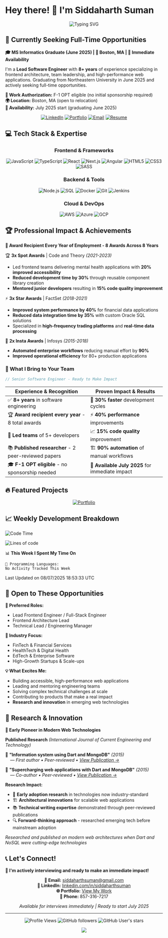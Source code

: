 <!--
**SiddaharthSuman/siddaharthsuman** is a ✨ _special_ ✨ repository because its `README.md` (this file) appears on your GitHub profile.

Here are some ideas to get you started:

- 🔭 I’m currently working on ...
- 🌱 I’m currently learning ...
- 👯 I’m looking to collaborate on ...
- 🤔 I’m looking for help with ...
- 💬 Ask me about ...
- 📫 How to reach me: ...
- 😄 Pronouns: ...
- ⚡ Fun fact: ...
-->
# Hey there! 👋 I'm Siddaharth Suman

<div align="center">

![Typing SVG](https://readme-typing-svg.herokuapp.com?font=Fira+Code&size=22&duration=3000&pause=1000&color=D4A276&center=true&vCenter=true&width=600&lines=Lead+Software+Engineer+%7C+8%2B+Years+Experience;Graduating+June+2025+%7C+Actively+Job+Seeking;Award+Recipient+Every+Year+%7C+8+Awards+Total;Web+Architecture+%26+Team+Leadership;React+%7C+Next.js+%7C+TypeScript+Expert;F-1+OPT+Eligible+%7C+Ready+to+Contribute!)

</div>

## 🎯 Currently Seeking Full-Time Opportunities

**🎓 MS Informatics Graduate (June 2025) | 📍 Boston, MA | 🚀 Immediate Availability**

I'm a **Lead Software Engineer** with **8+ years** of experience specializing in frontend architecture, team leadership, and high-performance web applications. Graduating from Northeastern University in June 2025 and actively seeking full-time opportunities.

**💼 Work Authorization:** F-1 OPT eligible (no initial sponsorship required)  
**🌍 Location:** Boston, MA (open to relocation)  
**📅 Availability:** July 2025 start (graduating June 2025)

<div align="center">

[![LinkedIn](https://img.shields.io/badge/LinkedIn-0077B5?style=for-the-badge&logo=linkedin&logoColor=white)](https://www.linkedin.com/in/siddaharthsuman/)
[![Portfolio](https://img.shields.io/badge/Portfolio-D4A276?style=for-the-badge&logo=react&logoColor=white)](https://siddaharthsuman.vercel.app/)
[![Email](https://img.shields.io/badge/Email-D14836?style=for-the-badge&logo=gmail&logoColor=white)](mailto:siddaharthsuman@gmail.com)
[![Resume](https://img.shields.io/badge/Resume-4285F4?style=for-the-badge&logo=googledrive&logoColor=white)](https://siddaharthsuman.vercel.app/resume.pdf)

</div>

## 💻 Tech Stack & Expertise

<div align="center">

### Frontend & Frameworks
![JavaScript](https://img.shields.io/badge/JavaScript-F7DF1E?style=flat-square&logo=javascript&logoColor=black)
![TypeScript](https://img.shields.io/badge/TypeScript-3178C6?style=flat-square&logo=typescript&logoColor=white)
![React](https://img.shields.io/badge/React-61DAFB?style=flat-square&logo=react&logoColor=black)
![Next.js](https://img.shields.io/badge/Next.js-000000?style=flat-square&logo=next.js&logoColor=white)
![Angular](https://img.shields.io/badge/Angular-DD0031?style=flat-square&logo=angular&logoColor=white)
![HTML5](https://img.shields.io/badge/HTML5-E34F26?style=flat-square&logo=html5&logoColor=white)
![CSS3](https://img.shields.io/badge/CSS3-1572B6?style=flat-square&logo=css3&logoColor=white)
![SASS](https://img.shields.io/badge/SASS-CC6699?style=flat-square&logo=sass&logoColor=white)

### Backend & Tools
![Node.js](https://img.shields.io/badge/Node.js-339933?style=flat-square&logo=node.js&logoColor=white)
![SQL](https://img.shields.io/badge/Oracle_SQL-F80000?style=flat-square&logo=oracle&logoColor=white)
![Docker](https://img.shields.io/badge/Docker-2496ED?style=flat-square&logo=docker&logoColor=white)
![Git](https://img.shields.io/badge/Git-F05032?style=flat-square&logo=git&logoColor=white)
![Jenkins](https://img.shields.io/badge/Jenkins-D24939?style=flat-square&logo=jenkins&logoColor=white)

### Cloud & DevOps
![AWS](https://img.shields.io/badge/AWS-232F3E?style=flat-square&logo=amazon-aws&logoColor=white)
![Azure](https://img.shields.io/badge/Azure-0078D4?style=flat-square&logo=microsoft-azure&logoColor=white)
![GCP](https://img.shields.io/badge/GCP-4285F4?style=flat-square&logo=google-cloud&logoColor=white)

</div>

## 🏆 Professional Impact & Achievements

**🌟 Award Recipient Every Year of Employment - 8 Awards Across 8 Years**

🏆 **3x Spot Awards** | Code and Theory *(2021-2023)*
- Led frontend teams delivering mental health applications with **20% improved accessibility**
- **Reduced development time by 30%** through reusable component library creation
- **Mentored junior developers** resulting in **15% code quality improvement**

⚡ **3x Star Awards** | FactSet *(2018-2021)*
- **Improved system performance by 40%** for financial data applications
- **Reduced data integration time by 35%** with custom Oracle SQL solutions
- Specialized in **high-frequency trading platforms** and **real-time data processing**

🔧 **2x Insta Awards** | Infosys *(2015-2018)*
- **Automated enterprise workflows** reducing manual effort by **90%**
- **Improved operational efficiency** for 80+ production applications

<div align="left">

### 🎯 What I Bring to Your Team
```javascript
// Senior Software Engineer - Ready to Make Impact
```

| **Experience & Recognition** | **Proven Impact & Results** |
|---|---|
| ✅ **8+ years** in software engineering | 🚀 **30% faster** development cycles |
| 🏆 **Award recipient every year** - 8 total awards | ⚡ **40% performance** improvements |
| 👥 **Led teams** of 5+ developers | 📈 **15% code quality** improvement |
| 📚 **Published researcher** - 2 peer-reviewed papers | 🏗️ **90% automation** of manual workflows |
| 🎓 **F-1 OPT eligible** - no sponsorship needed | 📍 **Available July 2025** for immediate impact |

</div>

## 🔥 Featured Projects

<div align="center">

[![Portfolio](https://github-readme-stats.vercel.app/api/pin/?username=siddaharthsuman&repo=portfolio&theme=gruvbox&title_color=d4a276&text_color=c4b8ad&bg_color=35302b&border_color=d4a276)](https://github.com/siddaharthsuman/portfolio)
<!-- [![Financial Dashboard](https://github-readme-stats.vercel.app/api/pin/?username=siddaharthsuman&repo=financial-dashboard&theme=gruvbox&title_color=d4a276&text_color=c4b8ad&bg_color=35302b&border_color=d4a276)](https://github.com/siddaharthsuman/financial-dashboard)
-->
</div>

## 📈 Weekly Development Breakdown

<!--START_SECTION:waka-->
![Code Time](http://img.shields.io/badge/Code%20Time-110%20hrs%2026%20mins-blue)

![Lines of code](https://img.shields.io/badge/From%20Hello%20World%20I%27ve%20Written-112.7%20thousand%20lines%20of%20code-blue)

📊 **This Week I Spent My Time On** 

```text
💬 Programming Languages: 
No Activity Tracked This Week
```


 Last Updated on 08/07/2025 18:53:33 UTC
<!--END_SECTION:waka-->

## 🚀 Open to These Opportunities

**🎯 Preferred Roles:**
- Lead Frontend Engineer / Full-Stack Engineer
- Frontend Architecture Lead
- Technical Lead / Engineering Manager

**🏢 Industry Focus:**
- FinTech & Financial Services
- HealthTech & Digital Health
- EdTech & Enterprise Software
- High-Growth Startups & Scale-ups

**💡 What Excites Me:**
- Building accessible, high-performance web applications
- Leading and mentoring engineering teams
- Solving complex technical challenges at scale
- Contributing to products that make a real impact
- **Research and innovation** in emerging web technologies

## 📝 Research & Innovation

**🔬 Early Pioneer in Modern Web Technologies**

<div align="left">

**Published Research** *(International Journal of Current Engineering and Technology)*

📄 **"Information system using Dart and MongoDB"** *(2015)*  
&nbsp;&nbsp;&nbsp;&nbsp;*— First author • Peer-reviewed • [View Publication →](http://inpressco.com/information-system-using-dart-and-mongodb/)*

📄 **"Supercharging web applications with Dart and MongoDB"** *(2015)*  
&nbsp;&nbsp;&nbsp;&nbsp;*— Co-author • Peer-reviewed • [View Publication →](http://inpressco.com/supercharging-web-applications-with-dart-and-mongodb/)*

**Research Impact:**
- 🚀 **Early adoption research** in technologies now industry-standard
- 🏗️ **Architectural innovations** for scalable web applications  
- 📚 **Technical writing expertise** demonstrated through peer-reviewed publications
- 🔍 **Forward-thinking approach** - researched emerging tech before mainstream adoption

*Researched and published on modern web architectures when Dart and NoSQL were cutting-edge technologies*

</div>

## 📞 Let's Connect!

**🎯 I'm actively interviewing and ready to make an immediate impact!**

<div align="center">

**📧 Email:** [siddaharthsuman@gmail.com](mailto:siddaharthsuman@gmail.com)  
**💼 LinkedIn:** [linkedin.com/in/siddaharthsuman](https://www.linkedin.com/in/siddaharthsuman/)  
**🌐 Portfolio:** [View My Work](https://siddaharthsuman.vercel.app/)  
**📱 Phone:** 857-316-7217

*Available for interviews immediately | Ready to start July 2025*

</div>

---

<div align="center">
  
  ![Profile Views](https://komarev.com/ghpvc/?username=siddaharthsuman&color=d4a276&style=flat-square)
  ![GitHub followers](https://img.shields.io/github/followers/siddaharthsuman?color=d4a276&style=flat-square)
  ![GitHub User's stars](https://img.shields.io/github/stars/siddaharthsuman?color=d4a276&style=flat-square)
  
</div>

<div align="center">
  <img src="https://capsule-render.vercel.app/api?type=waving&color=gradient&customColorList=12&height=100&section=footer&text=Thanks%20for%20visiting!&fontSize=16&fontColor=ffffff&animation=twinkling" />
</div>
